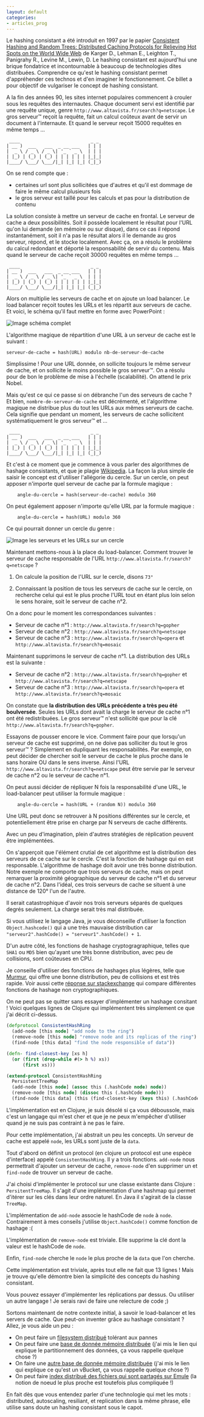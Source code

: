 ```yaml
---
layout: default
categories:
- articles_prog
---
```


Le hashing consistant a été introduit en 1997 par le papier [Consistent Hashing and Random Trees: Distributed Caching Protocols for Relieving Hot Spots on the World Wide Web](https://www.akamai.com/us/en/multimedia/documents/technical-publication/consistent-hashing-and-random-trees-distributed-caching-protocols-for-relieving-hot-spots-on-the-world-wide-web-technical-publication.pdf) 
de Karger D., Lehman E., Leighton T., Panigrahy R., Levine M., Lewin, D.
Le hashing consistant est aujourd'hui une brique fondatrice et incontournable à beaucoup de technologies dites distribuées. 
Comprendre ce qu'est le hashing consistant permet d'appréhender ces technos et d'en imaginer le fonctionnement.
Ce billet a pour objectif de vulgariser le concept de hashing consistant.

A la fin des années 90, les sites internet populaires commencent à crouler sous les requêtes des internautes.
Chaque document servi est identifié par une requête unique, genre `http://www.altavista.fr/search?q=netscape`.
Le gros serveur™ reçoit la requête, fait un calcul coûteux avant de servir un document à l'internaute.
Et quand le serveur reçoit 15000 requêtes en même temps ...

     ____                          _ _ 
    | __ )  ___   ___  _ __ ___   | | |
    |  _ \ / _ \ / _ \| '_ ` _ \  | | |
    | |_) | (_) | (_) | | | | | | |_|_|
    |____/ \___/ \___/|_| |_| |_| (_|_)
                                       


On se rend compte que :

 - certaines url sont plus sollicitées que d'autres et qu'il est dommage de faire le même calcul plusieurs fois
 - le gros serveur est taillé pour les calculs et pas pour la distribution de contenu

La solution consiste à mettre un serveur de cache en frontal. Le serveur de cache a deux possibilités.
Soit il possède localement le résultat pour l'URL qu'on lui demande (en mémoire ou sur disque), dans ce cas il répond
instantanément, soit il n'a pas le résultat alors il le demande au gros serveur, répond, et le stocke localement.
Avec ça, on a résolu le problème du calcul redondant et déporté la responsabilité de servir du contenu.
Mais quand le serveur de cache reçoit 30000 requêtes en même temps ...

     ____                          _ _ 
    | __ )  ___   ___  _ __ ___   | | |
    |  _ \ / _ \ / _ \| '_ ` _ \  | | |
    | |_) | (_) | (_) | | | | | | |_|_|
    |____/ \___/ \___/|_| |_| |_| (_|_)
                                       

Alors on multiplie les serveurs de cache et on ajoute un load balancer. Le load balancer reçoit toutes les URLs et
les répartit aux serveurs de cache. Et voici, le schéma qu'il faut mettre en forme avec PowerPoint :

![Image schéma complet](/images/articles/consistent-hashing/schema.jpe)

L'algorithme magique de répartition d'une URL à un serveur de cache est le suivant :
 
    serveur-de-cache = hash(URL) modulo nb-de-serveur-de-cache
    
Simplissime ! Pour une URL donnée, on sollicite toujours le même serveur de cache, et on sollicite le moins possible 
le gros serveur™. On a résolu pour de bon le problème de mise à l'échelle (scalabilité). On attend le prix Nobel.

Mais qu'est ce qui ce passe si on débranche l'un des serveurs de cache ? Et bien, `nombre-de-serveur-de-cache` est
 décrémenté, et l'algorithme magique ne distribue
plus du tout les URLs aux mêmes serveurs de cache. Cela signifie que pendant un moment, les serveurs de cache sollicitent
systématiquement le gros serveur™ et ...

     ____                          _ _ 
    | __ )  ___   ___  _ __ ___   | | |
    |  _ \ / _ \ / _ \| '_ ` _ \  | | |
    | |_) | (_) | (_) | | | | | | |_|_|
    |____/ \___/ \___/|_| |_| |_| (_|_)
                                       

Et c'est à ce moment que je commence à vous parler des algorithmes de hashage consistants, et que je plagie 
[Wikipedia](https://fr.wikipedia.org/wiki/Hachage_coh%C3%A9rent).
La façon la plus simple de saisir le concept est d'utiliser l'allégorie du cercle. Sur un cercle, on peut apposer
n'importe quel serveur de cache par la formule magique : 

        angle-du-cercle = hash(serveur-de-cache) modulo 360
        
On peut également apposer n'importe qu'elle URL par la formule magique :
        
        angle-du-cercle = hash(URL) modulo 360
        
Ce qui pourrait donner un cercle du genre :

![Image les serveurs et les URLs sur un cercle](/images/articles/consistent-hashing/cercle.jpe)

Maintenant mettons-nous à la place du load-balancer. Comment trouver le serveur de cache responsable de l'URL
`http://www.altavista.fr/search?q=netscape` ? 

1) On calcule la position de l'URL sur le cercle, disons `73°`

2) Connaissant la position de tous les serveurs de cache sur le cercle, on recherche celui qui est le plus proche l'URL
tout en étant plus loin selon le sens horaire, soit le serveur de cache n°2.

On a donc pour le moment les correspondances suivantes :

- Serveur de cache n°1 : `http://www.altavista.fr/search?q=gopher`
- Serveur de cache n°2 : `http://www.altavista.fr/search?q=netscape`
- Serveur de cache n°3 : `http://www.altavista.fr/search?q=opera` et `http://www.altavista.fr/search?q=mosaic`

Maintenant supprimons le serveur de cache n°1. La distribution des URLs est la suivante :

- Serveur de cache n°2 : `http://www.altavista.fr/search?q=gopher` et `http://www.altavista.fr/search?q=netscape`
- Serveur de cache n°3 : `http://www.altavista.fr/search?q=opera` et `http://www.altavista.fr/search?q=mosaic`

On constate que **la distribution des URLs précédente a très peu été boulversée**. Seules les URLs dont avait la charge le 
serveur de cache n°1 ont été redistribuées. Le gros serveur™ n'est sollicité que pour la clé `http://www.altavista.fr/search?q=gopher`.

Essayons de pousser encore le vice. Comment faire pour que lorsqu'un serveur de cache est supprimé, on ne doive pas 
 solliciter du tout le gros serveur™ ?
Simplement en dupliquant les responsabilités. Par exemple, on peut décider de chercher soit le serveur de cache le plus
proche dans le sans horaire OU dans le sens inverse. Ainsi l'URL `http://www.altavista.fr/search?q=netscape` peut
être servie par le serveur de cache n°2 ou le serveur de cache n°1. 

On peut aussi décider de répliquer N fois la responsabilité d'une URL, le load-balancer peut utiliser la formule magique :

        angle-du-cercle = hash(URL + (random N)) modulo 360

Une URL peut donc se retrouver à N positions différentes sur le cercle, et potentiellement être prise en charge par 
N serveurs de cache différents.

Avec un peu d'imagination, plein d'autres stratégies de réplication peuvent être implémentées.

On s'apperçoit que l'élément crutial de cet algorithme est la distribution des serveurs de ce cache sur le cercle.
 C'est la fonction de hashage qui en est responsable. 
L'algorithme de hashage doit avoir une très bonne distribution. Notre exemple ne comporte que trois serveurs de cache,
mais on peut remarquer la proximité géographique du serveur de cache n°1 et du serveur de cache n°2. Dans l'idéal,
ces trois serveurs de cache se situent à une distance de 120° l'un de l'autre.

Il serait catastrophique d'avoir nos trois serveurs séparés de quelques degrés seulement. La charge serait très mal
 distribuée.

Si vous utilisez le langage Java, je vous déconseille d'utiliser la fonction `Object.hashcode()` qui a une très 
mauvaise distribution car `"serveur2".hashCode() = "serveur1".hashCode() + 1`.

D'un autre côté, les fonctions de hashage cryptogragraphique, telles que `SHA1` ou `MD5` bien qu'ayant une très bonne
distribution, avec peu de collisions, sont coûteuses en CPU.

Je conseille d'utiliser des fonctions de hashages plus légères, telle que [Murmur](https://en.wikipedia.org/wiki/MurmurHash),
qui offre une bonne distribution, peu de collisions et est très rapide. Voir aussi cette [réponse sur stackexchange](http://programmers.stackexchange.com/questions/49550/which-hashing-algorithm-is-best-for-uniqueness-and-speed/145633#145633)
qui compare différentes fonctions de hashage non cryptographiques.

On ne peut pas se quitter sans essayer d'implémenter un hashage consitant ! Voici quelques
lignes de Clojure qui implémentent très simplement ce que j'ai décrit ci-dessus.

```clojure
(defprotocol ConsistentHashRing
  (add-node [this node] "add node to the ring")
  (remove-node [this node] "remove node and its replicas of the ring")
  (find-node [this data] "find the node responsible of data"))

(defn- find-closest-key [xs h]
  (or (first (drop-while #(> h %) xs))
      (first xs)))

(extend-protocol ConsistentHashRing
  PersistentTreeMap
  (add-node [this node] (assoc this (.hashCode node) node))
  (remove-node [this node] (dissoc this (.hashCode node)))
  (find-node [this data] (this (find-closest-key (keys this) (.hashCode data)))))
```

L'implémentation est en Clojure, je suis désolé si ça vous déboussole, mais c'est un langage qui m'est cher et
que je ne peux m'empêcher d'utiliser quand je ne suis pas contraint à ne pas le faire.

Pour cette implémentation, j'ai abstrait un peu les concepts. Un serveur de cache est appelé `node`, les URLs sont 
juste de la `data`.

Tout d'abord on définit un protocol (en clojure un protocol est une espèce d'interface) appelé `ConsistentHashRing`.
 Il y a trois fonctions. `add-node` nous permettrait d'ajouter un serveur de cache, 
 `remove-node` d'en supprimer un et `find-node` de trouver un serveur de cache.

J'ai choisi d'implémenter le protocol sur une classe existante dans Clojure : `PersitentTreeMap`. Il s'agit 
 d'une implémentation d'une hashmap qui permet d'itérer sur les clés dans leur ordre naturel. En Java il s'agirait
 de la classe `TreeMap`.

L'implémentation de `add-node` associe le hashCode de `node` à `node`. Contrairement à mes conseils j'utilise 
`Object.hashCode()` comme fonction de hashage :(

L'implémentation de `remove-node` est triviale. Elle supprime la clé dont la valeur est le hashCode de `node`.

Enfin, `find-node` cherche le `node` le plus proche de la `data` que l'on cherche.
 
Cette implémentation est triviale, après tout elle ne fait que 13 lignes ! Mais je trouve qu'elle démontre bien la
 simplicité des concepts du hashing consistant.

Vous pouvez essayer d'implémenter les réplications par dessus. Ou utiliser un autre langage ! Je serais ravi de faire
une relecture de code ;)

Sortons maintenant de notre contexte initial, à savoir le load-balancer et les servers de cache. Que peut-on inventer
grâce au hashage consistant ? Allez, je vous aide un peu : 

- On peut faire un [filesystem distribué](https://en.wikipedia.org/wiki/GlusterFS) tolérant aux pannes
- On peut faire une [base de donnée mémoire distribuée](http://docs.hazelcast.org/docs/3.5/manual/html/datapartitioning.html) (j'ai mis le lien qui explique le partitionnement des données, ça vous rappelle quelque chose ?)
- On faire une [autre base de donnée mémoire distribuée](http://developer.couchbase.com/documentation/server/4.1/concepts/buckets-vbuckets.html) (j'ai mis le lien qui explique ce qu'est un vBucket, ça vous rappelle quelque chose ?)
- On peut faire [index distribué des fichiers qui sont partagés sur Emule](https://en.wikipedia.org/wiki/Kademlia) (la notion de noeud le plus proche est toutefois plus compliquée !)

En fait dès que vous entendez parler d'une technologie qui met les mots : distributed, autoscaling, resiliant, et replication dans
la même phrase, elle utilise sans doute un hashing consistant sous le capot.
